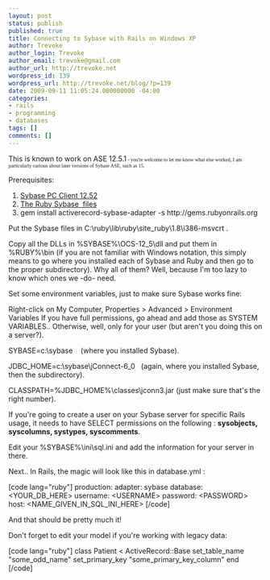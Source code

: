 ```yaml
---
layout: post
status: publish
published: true
title: Connecting to Sybase with Rails on Windows XP
author: Trevoke
author_login: Trevoke
author_email: trevoke@gmail.com
author_url: http://trevoke.net
wordpress_id: 139
wordpress_url: http://trevoke.net/blog/?p=139
date: 2009-09-11 11:05:24.000000000 -04:00
categories:
- rails
- programming
- databases
tags: []
comments: []
---
```

This is known to work on ASE 12.5.1<span style="font-size: x-small;"><span style="font-family: Verdana;"> - you're welcome to let me know what else worked, I am particularly curious about later versions of Sybase ASE, such as 15.
</span></span>

Prerequisites:
<ol>
	<li><a title="Sybase PC Client" href="http://trevoke.net/sybase/pcclient_1252.zip">Sybase PC Client 12.52</a></li>
	<li><a title="Ruby Sybase connection" href="http://trevoke.net/sybase/ruby-sybase-winxp.zip">The Ruby Sybase  files</a></li>
	<li>gem install activerecord-sybase-adapter -s http://gems.rubyonrails.org</li>
</ol>
Put the Sybase files in C:\ruby\lib\ruby\site_ruby\1.8\i386-msvcrt .

Copy all the DLLs in %SYBASE%\OCS-12_5\dll and put them in %RUBY%\bin (if you are not familiar with Windows notation, this simply means to go where you installed each of Sybase and Ruby and then go to the proper subdirectory). Why all of them? Well, because I'm too lazy to know which ones we -do- need.

Set some environment variables, just to make sure Sybase works fine:

Right-click on My Computer, Properties &gt; Advanced &gt; Environment Variables
If you have full permissions, go ahead and add those as SYSTEM VARIABLES.. Otherwise, well, only for your user (but aren't you doing this on a server?).

SYBASE=c:\sybase    (where you installed Sybase).

JDBC_HOME=c:\sybase\jConnect-6_0   (again, where you installed Sybase, then the subdirectory).

CLASSPATH=%JDBC_HOME%\classes\jconn3.jar (just make sure that's the right number).

If you're going to create a user on your Sybase server for specific Rails usage, it needs to have SELECT permissions on the following : <strong>sysobjects, syscolumns, systypes, syscomments</strong>.

Edit your %SYBASE%\ini\sql.ini and add the information for your server in there.

Next.. In Rails, the magic will look like this in database.yml :

[code lang="ruby"]
production:
adapter: sybase
database: &lt;YOUR_DB_HERE&gt;
username: &lt;USERNAME&gt;
password: &lt;PASSWORD&gt;
host: &lt;NAME_GIVEN_IN_SQL_INI_HERE&gt;
[/code]

And that should be pretty much it!

Don't forget to edit your model if you're working with legacy data:

[code lang="ruby"]
class Patient &lt; ActiveRecord::Base
set_table_name &quot;some_odd_name&quot;
set_primary_key &quot;some_primary_key_column&quot;
end
[/code]
